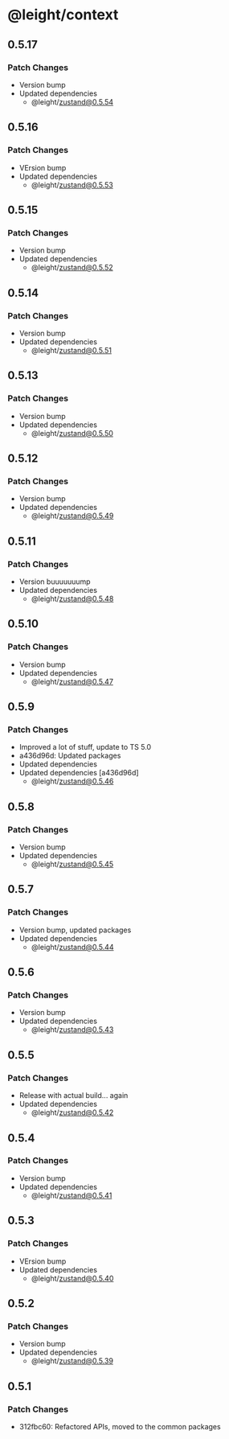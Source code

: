 # @leight/context

## 0.5.17

### Patch Changes

- Version bump
- Updated dependencies
    - @leight/zustand@0.5.54

## 0.5.16

### Patch Changes

- VErsion bump
- Updated dependencies
    - @leight/zustand@0.5.53

## 0.5.15

### Patch Changes

- Version bump
- Updated dependencies
    - @leight/zustand@0.5.52

## 0.5.14

### Patch Changes

- Version bump
- Updated dependencies
    - @leight/zustand@0.5.51

## 0.5.13

### Patch Changes

- Version bump
- Updated dependencies
    - @leight/zustand@0.5.50

## 0.5.12

### Patch Changes

- Version bump
- Updated dependencies
    - @leight/zustand@0.5.49

## 0.5.11

### Patch Changes

- Version buuuuuuump
- Updated dependencies
    - @leight/zustand@0.5.48

## 0.5.10

### Patch Changes

- Version bump
- Updated dependencies
    - @leight/zustand@0.5.47

## 0.5.9

### Patch Changes

- Improved a lot of stuff, update to TS 5.0
- a436d96d: Updated packages
- Updated dependencies
- Updated dependencies [a436d96d]
    - @leight/zustand@0.5.46

## 0.5.8

### Patch Changes

- Version bump
- Updated dependencies
    - @leight/zustand@0.5.45

## 0.5.7

### Patch Changes

- Version bump, updated packages
- Updated dependencies
    - @leight/zustand@0.5.44

## 0.5.6

### Patch Changes

- Version bump
- Updated dependencies
    - @leight/zustand@0.5.43

## 0.5.5

### Patch Changes

- Release with actual build... again
- Updated dependencies
    - @leight/zustand@0.5.42

## 0.5.4

### Patch Changes

- Version bump
- Updated dependencies
    - @leight/zustand@0.5.41

## 0.5.3

### Patch Changes

- VErsion bump
- Updated dependencies
    - @leight/zustand@0.5.40

## 0.5.2

### Patch Changes

- Version bump
- Updated dependencies
    - @leight/zustand@0.5.39

## 0.5.1

### Patch Changes

- 312fbc60: Refactored APIs, moved to the common packages
